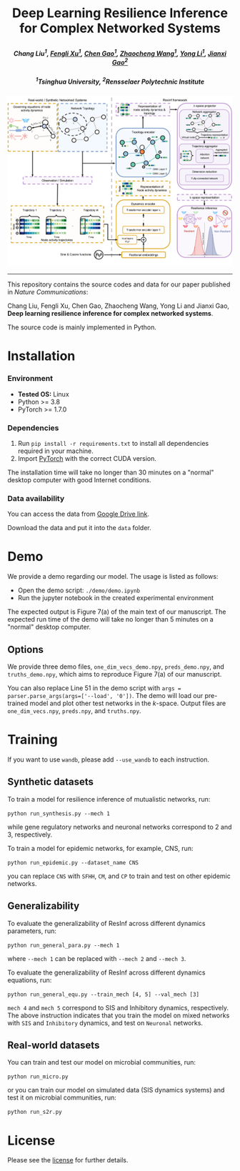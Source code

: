 # <p align="center"> Deep Learning Resilience Inference for Complex Networked Systems </p>
#####  <p align="center"> Chang Liu<sup>1</sup>, [Fengli Xu<sup>1</sup>](https://fenglixu.github.io/), [Chen Gao<sup>1</sup>](https://fi.ee.tsinghua.edu.cn/~gaochen/), [Zhaocheng Wang<sup>1</sup>](http://oa.ee.tsinghua.edu.cn/~bcspl/), [Yong Li<sup>1</sup>](https://fi.ee.tsinghua.edu.cn/~liyong/), [Jianxi Gao<sup>2</sup>](https://www.gaojianxi.com/)

 ##### <p align="center"> <sup>1</sup>Tsinghua University, <sup>2</sup>Rensselaer Polytechnic Institute</p>
![Model](imgs/ResInf.png) 

---

This repository contains the source codes and data for our paper published in *Nature Communications*:

Chang Liu, Fengli Xu, Chen Gao, Zhaocheng Wang, Yong Li and Jianxi Gao, **Deep learning resilience inference for complex networked systems**.

The source code is mainly implemented in Python.

# Installation


### Environment

- **Tested OS:** Linux
- Python >= 3.8
- PyTorch >= 1.7.0

### Dependencies

1. Run `pip install -r requirements.txt` to install all dependencies required in your machine.
2. Import [PyTorch](https://pytorch.org) with the correct CUDA version.

The installation time will take no longer than 30 minutes on a "normal" desktop computer with good Internet conditions.

### Data availability

You can access the data from [Google Drive link](https://drive.google.com/drive/folders/1HTYuJuaRMUV2grBbELBRpB6ZnkRXsc4A?usp=sharing). 

Download the data and put it into the `data` folder.

# Demo

We provide a demo regarding our model. The usage is listed as follows:
- Open the demo script: `./demo/demo.ipynb`
- Run the jupyter notebook in the created experimental environment

The expected output is Figure 7(a) of the main text of our manuscript. The expected run time of the demo will take no longer than 5 minutes on a "normal" desktop computer.

## Options
We provide three demo files, `one_dim_vecs_demo.npy`, `preds_demo.npy`, and `truths_demo.npy`, which aims to reproduce Figure 7(a) of our manuscript.

You can also replace Line 51 in the demo script with `args = parser.parse_args(args=['--load', '0'])`. The demo will load our pre-trained model and plot other test networks in the $k$-space. Output files are `one_dim_vecs.npy`, `preds.npy`, and `truths.npy`.


# Training

If you want to use `wandb`, please add `--use_wandb` to each instruction.

## Synthetic datasets
To train a model for resilience inference of mutualistic networks, run:

`python run_synthesis.py --mech 1`

while gene regulatory networks and neuronal networks correspond to 2 and 3, respectively.

To train a model for epidemic networks, for example, CNS, run:

`python run_epidemic.py --dataset_name CNS`

you can replace `CNS` with `SFHH`, `CM`, and `CP` to train and test on other epidemic networks.

## Generalizability
To evaluate the generalizability of ResInf across different dynamics parameters, run:

`python run_general_para.py --mech 1`

where `--mech 1` can be replaced with `--mech 2` and `--mech 3`.

To evaluate the generalizability of ResInf across different dynamics equations, run:

`python run_general_equ.py --train_mech [4, 5] --val_mech [3]`

`mech 4` and `mech 5` correspond to SIS and Inhibitory dynamics, respectively. The above instruction indicates that you train the model on mixed networks with `SIS` and `Inhibitory` dynamics, and test on `Neuronal` networks.

## Real-world datasets
You can train and test our model on microbial communities, run:

`python run_micro.py`

or you can train our model on simulated data (SIS dynamics systems) and test it on microbial communities, run:

`python run_s2r.py`

# License

Please see the [license](LICENSE) for further details.
